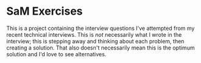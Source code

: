 # SaM Exercises
This is a project containing the interview questions I've attempted from my recent technical interviews. This is *not* necessarily what I wrote in the interview; this is stepping away and thinking about each problem, then creating a solution. That also doesn't necessarily mean this is the optimum solution and I'd love to see alternatives.
